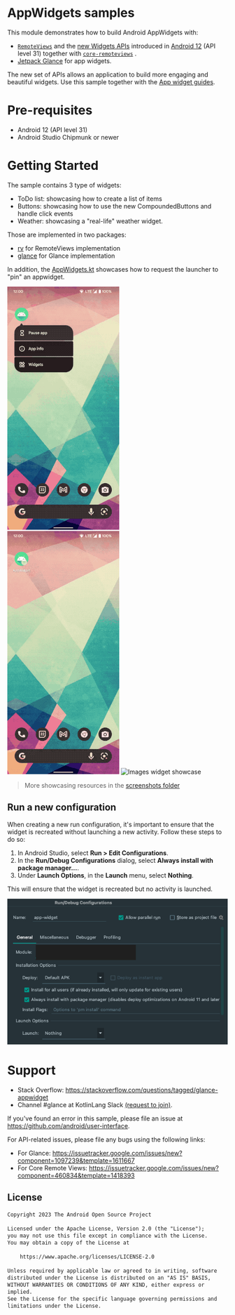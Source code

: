 # AppWidgets samples

This module demonstrates how to build Android AppWidgets with:

* [`RemoteViews`](https://developer.android.com/reference/android/widget/RemoteViews)
  and the [new Widgets APIs](https://developer.android.com/about/versions/12/features/widgets)
  introduced in [Android 12](https://developer.android.com/studio/releases/platforms#12)
  (API level 31) together with
  [`core-remoteviews`](https://developer.android.com/jetpack/androidx/releases/core)
  .
* [Jetpack Glance](https://developer.android.com/jetpack/androidx/releases/glance) for app widgets.

The new set of APIs allows an application to build more engaging and beautiful widgets. Use this
sample together with the
[App widget guides](https://developer.android.com/guide/topics/appwidgets/overview).

# Pre-requisites

* Android 12 (API level 31)
* Android Studio Chipmunk or newer

# Getting Started

The sample contains 3 type of widgets:

- ToDo list: showcasing how to create a list of items
- Buttons: showcasing how to use the new CompoundedButtons and handle click events
- Weather: showcasing a "real-life" weather widget.

Those are implemented in two packages:

- [rv](src/main/java/com/example/platform/ui/appwidgets/rv) for RemoteViews implementation
- [glance](src/main/java/com/example/platform/ui/appwidgets/glance) for Glance implementation

In addition, the [AppWidgets.kt](src/main/java/com/example/platform/ui/appwidgets/AppWidgets.kt)
showcases how to request the launcher to "pin" an appwidget.

<img src="screenshots/todo-gif.gif" width="256px"
alt="TODO widget showcase"
title="Showcase of the TODO widget implementation" />
<img src="screenshots/weather-gif.gif" width="256px"
alt="Weather widget showcase"
title="Showcase of the Weather widget implementation" />
<img src="screenshots/images-gif.gif" width="256px"
alt="Images widget showcase"
title="Showcase of the Images widget implementation" />

> More showcasing resources in the [screenshots folder](screenshots)

## Run a new configuration

When creating a new run configuration, it's important to ensure that the widget is recreated without
launching a new activity. Follow these steps to do so:

1. In Android Studio, select **Run > Edit Configurations**.
2. In the **Run/Debug Configurations** dialog, select **Always install with package manager...**.
3. Under **Launch Options**, in the **Launch** menu, select **Nothing**.

This will ensure that the widget is recreated but no activity is launched.

<img src="screenshots/run-widget-config.png" width="512px"
alt="screenshot showing run configuration in Android Studio for widgets"
title="screenshot showing run configuration in Android Studio for widgets" />

# Support

- Stack Overflow: https://stackoverflow.com/questions/tagged/glance-appwidget
- Channel #glance at KotlinLang
  Slack [(request to join)](https://surveys.jetbrains.com/s3/kotlin-slack-sign-up).

If you've found an error in this sample, please file an issue at https://github.com/android/user-interface.

For API-related issues, please file any bugs using the following links:

- For Glance: https://issuetracker.google.com/issues/new?component=1097239&template=1611667
- For Core Remote Views: https://issuetracker.google.com/issues/new?component=460834&template=1418393

## License

```
Copyright 2023 The Android Open Source Project
 
Licensed under the Apache License, Version 2.0 (the "License");
you may not use this file except in compliance with the License.
You may obtain a copy of the License at

    https://www.apache.org/licenses/LICENSE-2.0

Unless required by applicable law or agreed to in writing, software
distributed under the License is distributed on an "AS IS" BASIS,
WITHOUT WARRANTIES OR CONDITIONS OF ANY KIND, either express or implied.
See the License for the specific language governing permissions and
limitations under the License.
```